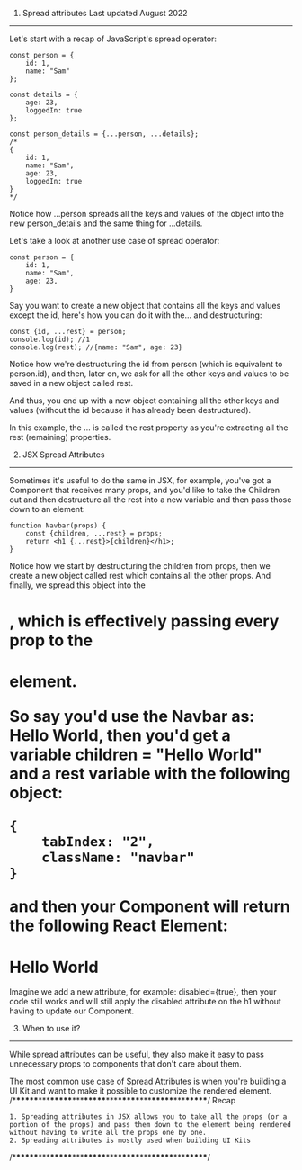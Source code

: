 1. Spread attributes
   Last updated August 2022

---

Let's start with a recap of JavaScript's spread operator:

```
const person = {
    id: 1,
    name: "Sam"
};

const details = {
    age: 23,
    loggedIn: true
};

const person_details = {...person, ...details};
/*
{
    id: 1,
    name: "Sam",
    age: 23,
    loggedIn: true
}
*/
```

Notice how ...person spreads all the keys and values of the object into the new person_details and the same thing for ...details.

Let's take a look at another use case of spread operator:

```
const person = {
    id: 1,
    name: "Sam",
    age: 23,
}
```

Say you want to create a new object that contains all the keys and values except the id, here's how you can do it with the... and destructuring:

```
const {id, ...rest} = person;
console.log(id); //1
console.log(rest); //{name: "Sam", age: 23}
```

Notice how we're destructuring the id from person (which is equivalent to person.id), and then, later on, we ask for all the other keys and values to be saved in a new object called rest.

And thus, you end up with a new object containing all the other keys and values (without the id because it has already been destructured).

In this example, the ... is called the rest property as you're extracting all the rest (remaining) properties.

2. JSX Spread Attributes

---

Sometimes it's useful to do the same in JSX, for example, you've got a Component that receives many props, and you'd like to take the Children out and then destructure all the rest into a new variable and then pass those down to an element:

```
function Navbar(props) {
    const {children, ...rest} = props;
    return <h1 {...rest}>{children}</h1>;
}
```

Notice how we start by destructuring the children from props, then we create a new object called rest which contains all the other props.
And finally, we spread this object into the <h1>, which is effectively passing every prop to the <h1> element.

So say you'd use the Navbar as: <Navbar tabIndex="2" className="navbar">Hello World</Navbar>, then you'd get a variable children = "Hello World" and a rest variable with the following object:

```
{
    tabIndex: "2",
    className: "navbar"
}
```

and then your Component will return the following React Element:

<h1 tabIndex="2" className="navbar">Hello World</h1>

Imagine we add a new attribute, for example: disabled={true}, then your code still works and will still apply the disabled attribute on the h1 without having to update our Component.

3. When to use it?

---

While spread attributes can be useful, they also make it easy to pass unnecessary props to components that don't care about them.

The most common use case of Spread Attributes is when you're building a UI Kit and want to make it possible to customize the rendered element.
/\***\*\*\*\*\***\*\*\***\*\*\*\*\***\*\*\***\*\*\*\*\***\*\*\***\*\*\*\*\***\*\*\***\*\*\*\*\***\*\*\***\*\*\*\*\***/
Recap

    1. Spreading attributes in JSX allows you to take all the props (or a portion of the props) and pass them down to the element being rendered without having to write all the props one by one.
    2. Spreading attributes is mostly used when building UI Kits

/\***\*\*\*\*\***\*\*\***\*\*\*\*\***\*\*\***\*\*\*\*\***\*\*\***\*\*\*\*\***\*\*\***\*\*\*\*\***\*\*\***\*\*\*\*\***/
